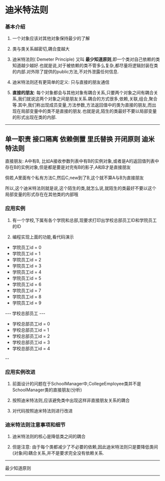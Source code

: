 # 迪米特法则

### 基本介绍
1. 一个对象应该对其他对象保持最少的了解
2. 类与类关系越密切,耦合度越大
3. 迪米特法则( Demeter Principle) 又叫 __最少知道原则__,即一个类对自己依赖的类知道越少越好.也就是说,对于被依赖的类不管多么复杂,都尽量将逻辑封装在类的内部.对外除了提供的public方法,不对外泄露任何信息.

4. 迪米特法则还有更简单的定义: 只与直接的朋友通信

5. __直接的朋友__: 每个对象都会与其他对象有耦合关系,只要两个对象之间有耦合关系,我们就说这两个对象之间是朋友关系.耦合的方式很多,依赖,关联,组合,聚合等.其中,我们称出现成员变量,方法参数,方法返回值中的类为直接的朋友,而出现在局部变量中的类不是直接的朋友.也就是说,陌生的类最好不要以局部变量的形式出现在类的内部.


---
单一职责 接口隔离 依赖倒置 里氏替换 开闭原则 迪米特法则
---

直接朋友: A中有B, 比如A接收参数列表中有B的实例对象,或者是A的返回值列表中存在B的实例对象,但是都是要是对完有B的影子,A和B才是直接朋友

倘若,A里面有个私有方法C,然后C,new到了B,这个就不算A与B为直接朋友

所以,这个迪米特法则就是说,这个陌生的类,就怎么说,就陌生的类最好不要以这个局部变量的形式存在在其他类的内部哦


### 应用实例

1. 有一个学校,下属有各个学院和总部,现要求打印出学校总部员工ID和学院员工的ID

2. 编程实现上面的功能,看代码演示

- 学院员工id = 0
- 学院员工id = 1
- 学院员工id = 2
- 学院员工id = 3
- 学院员工id = 4
- 学院员工id = 5
- 学院员工id = 6
- 学院员工id = 7
- 学院员工id = 8
- 学院员工id = 9

--- 学校总部员工 --- 

- 学校总部员工id = 0
- 学校总部员工id = 1
- 学校总部员工id = 2
- 学校总部员工id = 3
- 学校总部员工id = 4
 
 
--


### 应用实例改进

1. 前面设计的问题在于SchoolManager中,CollegeEmployee类并不是SchoolManager类的直接朋友(分析)
2. 按照迪米特法则,应该避免类中出现这样非直接朋友关系的耦合

3. 对代码按照迪米特法则进行改进

### 迪米特法则注意事项和细节

1. 迪米特法则的核心是降低类之间的耦合

2. 但是注意: 由于每个类都减少了不必要的依赖,因此迪米特法则只是要降低类间(对象间)耦合关系,并不是要求完全没有依赖关系.

 
 
 ----
 
 最少知道原则
 
 ----
 
 
 
 
 
 